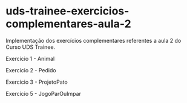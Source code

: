 # uds-trainee-exercicios-complementares-aula-2
Implementação dos exercícios complementares referentes a aula 2 do Curso UDS Trainee.

Exercício 1 - Animal

Exercício 2 - Pedido

Exercício 3 - ProjetoPato

Exercício 5 - JogoParOuImpar



